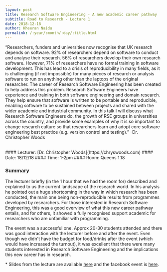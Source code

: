 ```yaml
---
layout: post
title: Research Software Engineering - A new academic career pathway
subtitle: Road to Research - Lecture 1
date: 2018-12-18
author: Kheeran Naidu
permalink: /:year/:month/:day/:title.html
---
```

“Researchers, funders and universities now recognise that UK research depends on software. 92% of researchers depend on software to conduct and analyse their research. 56% of researchers develop their own research software. However, 71% of researchers have no formal training in software development. This has lead to a crisis of reproducibility in many fields, as it is challenging (if not impossible) for many pieces of research or analysis software to run on anything other than the laptops of the original researcher. The career of Research Software Engineering has been created to help address this problem. Research Software Engineers have experience and training in both software engineering and domain research. They help ensure that software is written to be portable and reproducible, enabling software to be sustained between projects and shared with the wider academic and industrial community. In this talk I will discuss what Research Software Engineers do, the growth of RSE groups in universities across the country, and provide some examples of why it is so important to change research culture so that researchers learn and adopt core software engineering best practice (e.g. version control and testing).” -Dr. Christopher Woods

<br>
#### Lecturer:  [Dr. Christopher Woods](https://chryswoods.com)
#### Date:  18/12/18
#### Time:  1-2pm
#### Room:  Queens 1.18
<br>


### Summary
The lecturer briefly (in the 1 hour that we had the room for) described and explained to us the current landscape of the research world. In his analysis he pointed out a huge shortcoming in the way in which research has been conducted, the main one being non-reproducible results from programmes developed by researchers. For those interested in Research Software Engineering, this was a good overview of what this new career pathway entails, and for others, it showed a fully recognised support academic for researchers who are unfamiliar with programming.

The event was a successful one. Approx 20-30 students attended and there was good interaction with the lecturer before and after the event. Even though we didn't have the budget for food/drinks after the event (which would have increased the turnout), it was excellent that there were many students interested in Research Software Engineering and the implications this new career has in research.

\* Slides from the lecture are available [here](https://chryswoods.com/talks/index.html) and the facebook event is [here](https://www.facebook.com/events/2245409829028049/).
